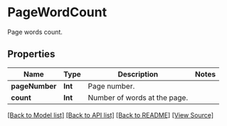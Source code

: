 # PageWordCount
Page words count.

## Properties
Name | Type | Description | Notes
------------ | ------------- | ------------- | -------------
**pageNumber** | **Int** | Page number. | 
**count** | **Int** | Number of words at the page. | 

[[Back to Model list]](../README.md#documentation-for-models) [[Back to API list]](../README.md#documentation-for-api-endpoints) [[Back to README]](../README.md) [[View Source]](../AsposePdfCloud/Models/PageWordCount.ts)

